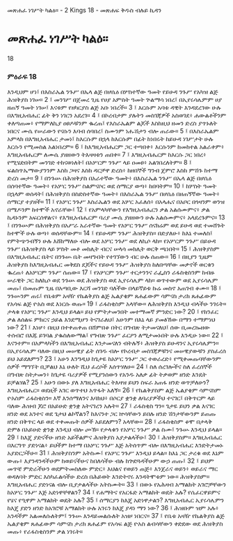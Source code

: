 ﻿
 መጽሐፈ ነገሥት ካልዕ። - 2 Kings 18 - መጽሐፍ ቅዱስ ብሉይ ኪዳን
# መጽሐፈ ነገሥት ካልዕ።
18
### ምዕራፍ 18
እንዲህም ሆነ፤ በእስራኤል ንጉሥ በኤላ ልጅ በሆሴዕ በሦስተኛው ዓመት የይሁዳ ንጉሥ የአካዝ ልጅ ሕዝቅያስ ነገሠ።
2 ፤ መንገሥ በጀመረ ጊዜ የሀያ አምስት ዓመት ጕልማሳ ነበረ፤ በኢየሩሳሌምም ሀያ ዘጠኝ ዓመት ነገሠ፤ እናቱም የዘካርያስ ልጅ አቡ ነበረች።
3 ፤ እርሱም አባቱ ዳዊት እንዳደረገው ሁሉ በእግዚአብሔር ፊት ቅን ነገርን አደረገ።
4 ፤ በኮረብታም ያሉትን መስገጃዎች አስወገደ፥ ሐውልቶችንም ቀለጣጠመ፥ የማምለኪያ ዐፀዶቹንም ቈረጠ፤ የእስራኤልም ልጆች እስከዚህ ዘመን ድረስ ያጥኑለት ነበርና ሙሴ የሠራውን የናሱን እባብ ሰባበረ፤ ስሙንም ነሑሽታን ብሎ ጠራው።
5 ፤ በእስራኤልም አምላክ በእግዚአብሔር ታመነ፤ ከእርሱም በኋላ ከእርሱም በፊት ከነበሩት ከይሁዳ ነገሥታት ሁሉ እርሱን የሚመስል አልነበረም።
6 ፤ ከእግዚአብሔርም ጋር ተጣበቀ፥ እርሱንም ከመከተል አልራቀም፥ እግዚአብሔርም ለሙሴ ያዘዘውን ትእዛዛቱን ጠበቀ።
7 ፤ እግዚአብሔርም ከእርሱ ጋር ነበረ፥ የሚሄድበትም መንገድ ተከናወነለት፤ በአሦርም ንጉሥ ላይ ዐመፀ፥ አልገበረለትም።
8 ፤ ፍልስጥኤማውያንንም እስከ ጋዛና እስከ ዳርቻዋ ድረስ፥ ከዘበኞች ግንብ ጀምሮ እስከ ምሽጉ ከተማ ድረስ መታ።
9 ፤ በንጉሡ በሕዝቅያስ በአራተኛው ዓመት፥ በእስራኤል ንጉሥ በኤላ ልጅ በሆሴዕ በሰባተኛው ዓመት፥ የአሦር ንጉሥ ስልምናሶር ወደ ሰማርያ ወጣ፥ ከበባትም።
10 ፤ ከሦስት ዓመት በኋላም ወሰዳት፤ በሕዝቅያስ በስድስተኛው ዓመት፥ በእስራኤል ንጉሥ በሆሴዕ በዘጠኝኛው ዓመት፥ ሰማርያ ተያዘች።
11 ፤ የአሦር ንጉሥ እስራኤልን ወደ አሦር አፈለሰ፥ በአላሔና በአቦር በጎዛንም ወንዝ በሜዶንም ከተሞች አኖራቸው፤
12 ፤ የአምላካቸውን የእግዚአብሔርን ቃል አልሰሙምና፥ ቃል ኪዳኑንም አፍርሰዋልና፥ የእግዚአብሔርም ባሪያ ሙሴ ያዘዘውን ሁሉ አልሰሙምና፥ አላደረጉምና።
13 ፤ በንጉሡም በሕዝቅያስ በአሥራ አራተኛው ዓመት የአሦር ንጉሥ ሰናክሬም ወደ ይሁዳ ወደ ተመሸጉት ከተሞች ሁሉ ወጣ፥ ወሰዳቸውም።
14 ፤ የይሁዳም ንጉሥ ሕዝቅያስ። በድያለሁ፥ ከእኔ ተመለስ፤ የምትጭንብኝን ሁሉ እሸከማለሁ ብሎ ወደ አሦር ንጉሥ ወደ ለኪሶ ላከ። የአሦርም ንጉሥ በይሁዳ ንጉሥ በሕዝቅያስ ላይ ሦስት መቶ መክሊት ብርና ሠላሳ መክሊት ወርቅ ጫነበት።
15 ፤ ሕዝቅያስም በእግዚአብሔር ቤትና በንጉሡ ቤት መዛግብት የተገኘውን ብር ሁሉ ሰጠው።
16 ፤ በዚያን ጊዜም ሕዝቅያስ ከእግዚአብሔር መቅደስ ደጆችና የይሁዳ ንጉሥ ሕዝቅያስ ከለበጣቸው መቃኖች ወርቁን ቈረጠ፥ ለአሦርም ንጉሥ ሰጠው።
17 ፤ የአሦርም ንጉሥ ተርታንንና ራፌስን ራፋስቂስንም ከብዙ ሠራዊት ጋር ከለኪሶ ወደ ንጉሡ ወደ ሕዝቅያስ ወደ ኢየሩሳሌም ላከ። ወጥተውም ወደ ኢየሩሳሌም መጡ፤ በመጡም ጊዜ በአጣቢው እርሻ መንገድ ባለችው በላይኛይቱ ኩሬ መስኖ አጠገብ ቆሙ።
18 ፤ ንጉሡንም ጠሩ፤ የቤቱም አዛዥ የኬልቅያስ ልጅ ኤልያቄም ጸሐፊውም ሳምናስ ታሪክ ጸሐፊውም የአሳፍ ልጅ ዮአስ ወደ እነርሱ ወጡ።
19 ፤ ራፋስቂስም አላቸው። ለሕዝቅያስ እንዲህ ብላችሁ ንገሩት። ታላቁ የአሦር ንጉሥ እንዲህ ይላል። ይህ የምትታመንበት መተማመኛ ምንድር ነው?
20 ፤ የከንፈር ቃል ለሰልፍ ምክርና ኃይል እንደሚሆን ትናገራለህ፤ አሁንም በእኔ ላይ ያመፅኸው በማን ተማምነህ ነው?
21 ፤ እነሆ፥ በዚህ በተቀጠቀጠ በሸምበቆ በትር በግብጽ ትታመናለህ፤ ሰው ቢመረኰዘው ተሰብሮ በእጁ ይገባል ያቈስለውማል፤ የግብጽ ንጉሥ ፈርዖን ለሚታመኑበት ሁሉ እንዲሁ ነው።
22 ፤ እናንተም። በአምላካችን በእግዚአብሔር እንታመናለን ብትሉኝ፥ ሕዝቅያስ ይሁዳንና ኢየሩሳሌምን። በኢየሩሳሌም ባለው በዚህ መሠዊያ ፊት ሰገዱ ብሎ የኮረብታ መስገጃዎቹንና መሠዊያውቹን ያስፈረሰ ይህ አይደለምን?
23 ፤ አሁን እንግዲህ ከጌታዬ ከአሦር ንጉሥ ጋር ተወራረድ፥ የሚቀመጡባቸውንም ሰዎች ማግኘት ቢቻልህ እኔ ሁለት ሺህ ፈረሶች እሰጥሃለሁ።
24 ፤ ስለ ሰረገሎችና ስለ ፈረሰኞች በግብጽ ስትታመን፥ ከጌታዬ ባሪያዎች የሚያንሰውን የአንዱ አለቃ ፊት ትቃወም ዘንድ እንዴት ይቻልሃል?
25 ፤ አሁን በውኑ ያለ እግዚአብሔር ትእዛዝ ይህን ስፍራ አጠፋ ዘንድ ወጥቻለሁን? እግዚአብሔር። ወደዚች አገር ወጥተህ አጥፋት አለኝ።
26 ፤ የኬልቅያስም ልጅ ኤልያቄም ሳምናስም ዮአስም ራፋስቂስን። እኛ እንሰማለንና እባክህ፥ በሶርያ ቋንቋ ለባሪያዎችህ ተናገር፤ በቅጥርም ላይ ባለው ሕዝብ ጆሮ በአይሁድ ቋንቋ አትናገረን አሉት።
27 ፤ ራፋስቂስ ግን። ጌታዬ ይህን ቃል እናገር ዘንድ ወደ አንተና ወደ ጌታህ ልኮኛልን? ከእናንተ ጋር ኵሳቸውን ይበሉ ዘንድ ሽንታቸውንም ይጠጡ ዘንድ በቅጥር ላይ ወደ ተቀመጡት ሰዎች አይደለምን? አላቸው።
28 ፤ ራፋስቂስም ቆሞ በታላቅ ድምፅ በአይሁድ ቋንቋ እንዲህ ብሎ ጮኽ። የታላቁን የአሦር ንጉሥ ቃል ስሙ፤ ንጉሡ እንዲህ ይላል።
29 ፤ ከእጄ ያድናችሁ ዘንድ አይችልምና ሕዝቅያስ አያታልላችሁ፤
30 ፤ ሕዝቅያስም። እግዚአብሔር በእርግጥ ያድነናል፥ ይህችም ከተማ በአሦር ንጉሥ እጅ አትሰጥም ብሎ በእግዚአብሔር እንድትታመኑ አያድርጋችሁ።
31 ፤ ሕዝቅያስንም አትስሙ፤ የአሦር ንጉሥ እንዲህ ይላል። ከእኔ ጋር ታረቁ ወደ እኔም ውጡ፥ እያንዳንዳችሁም ከወይናችሁና ከበለሳችሁ ብሉ ከጕድጓዳችሁም ውኃ ጠጡ፤
32 ፤ ይህም መጥቼ ምድራችሁን ወደምትመስለው ምድር፥ እህልና የወይን ጠጅ፥ እንጀራና ወይን፥ ወይራና ማር ወዳለባት ምድር እስካፈልሳችሁ ድረስ በሕይወት እንድትኖሩ እንዳትሞቱም ነው። ሕዝቅያስም። እግዚአብሔር ያድነናል ብሎ ቢያታልላችሁ አትስሙት።
33 ፤ በውኑ የአሕዛብ አማልክት አገሮቻቸውን ከአሦር ንጉሥ እጅ አድነዋቸዋልን?
34 ፤ የሐማትና የአርፋድ አማልክት ወዴት አሉ? የሴፈርዋይምና የሄና የዒዋም አማልክት ወዴት አሉ?
35 ፤ ሰማርያን ከእጄ አድነዋታልን? እግዚአብሔር ኢየሩሳሌምን ከእጄ ያድን ዘንድ ከአገሮቹ አማልክት ሁሉ አገሩን ከእጄ ያዳነ ማን ነው?
36 ፤ ሕዝቡም ዝም አሉ፥ አንዳችም አልመለሱለትም፤ ንጉሡ እንዳይመልሱለት አዝዞ ነበርና።
37 ፤ የቤቱ አዛዥ የኬልቅያስ ልጅ ኤልያቄም ጸሐፊውም ሳምናስ ታሪክ ጸሐፊም የአሳፍ ልጅ ዮአስ ልብሳቸውን ቀድደው ወደ ሕዝቅያስ መጡ፥ የራፋስቂስንም ቃል ነገሩት። 
